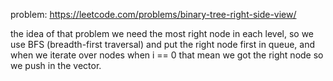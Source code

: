 problem: https://leetcode.com/problems/binary-tree-right-side-view/


the idea of that problem we need the most right node in each level, so we use BFS (breadth-first traversal) and put the right
node first in queue, and when we iterate over nodes when i == 0 that mean we got the right node so we push in the vector.
